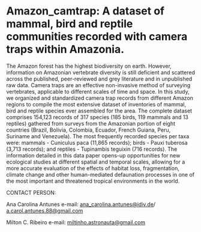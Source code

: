 # Amazon_camtrap: A dataset of mammal, bird and reptile communities recorded with camera traps within Amazonia.

The Amazon forest has the highest biodiversity on earth. However, information on Amazonian vertebrate diversity is still deficient and scattered across the published, peer-reviewed and grey literature and in unpublished raw data. Camera traps are an effective non-invasive method of surveying vertebrates, applicable to different scales of time and space. In this study, we organized and standardized camera trap records from different Amazon regions to compile the most extensive dataset of inventories of mammal, bird and reptile species ever assembled for the area. The complete dataset comprises 154,123 records of 317 species (185 birds, 119 mammals and 13 reptiles) gathered from surveys from the Amazonian portion of eight countries (Brazil, Bolivia, Colombia, Ecuador, French Guiana, Peru, Suriname and Venezuela). The most frequently recorded species per taxa were: mammals - Cuniculus paca (11,865 records); birds - Pauxi tuberosa (3,713 records); and reptiles - Tupinambis teguixin (716 records). The information detailed in this data paper opens-up opportunities for new ecological studies at different spatial and temporal scales, allowing for a more accurate evaluation of the effects of habitat loss, fragmentation, climate change and other human-mediated defaunation processes in one of the most important and threatened tropical environments in the world.

CONTACT PERSON:

Ana Carolina Antunes e-mail: ana_carolina.antunes@idiv.de/ a.carol.antunes.88@gmail.com

Milton C. Ribeiro e-mail: miltinho.astronauta@gmail.com
